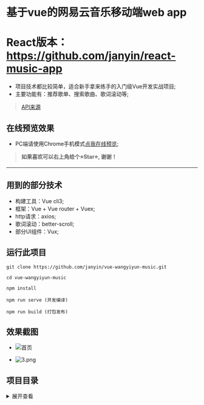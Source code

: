 # 基于vue的网易云音乐移动端web app

# React版本：https://github.com/janyin/react-music-app

* 项目技术都比较简单，适合新手拿来练手的入门级Vue开发实战项目;
* 主要功能有：推荐歌单、搜索歌曲、歌词滚动等;

>[API来源][2]

## 在线预览效果

* PC端请使用Chrome手机模式[点我在线预览][1];

 > <strong>如果喜欢可以右上角给个⭐Star⭐, 谢谢！</strong>
 ---

## 用到的部分技术

* 构建工具：Vue cli3;
* 框架：Vue + Vue router + Vuex;
* http请求：axios;
* 歌词滚动：better-scroll;
* 部分UI组件：Vux;

## 运行此项目
  
  ```git
  git clone https://github.com/janyin/vue-wangyiyun-music.git
  
  cd vue-wangyiyun-music
  
  npm install
  
  npm run serve (开发编译)

  npm run build (打包发布)
  ```

## 效果截图

* ![首页](https://i.loli.net/2020/10/20/WX4yJF7eRbQKwj1.png)

* ![3.png](https://i.loli.net/2020/10/20/qDNhVkQ7xPGURw3.png)

## 项目目录

<details>
<summary>展开查看</summary>
<pre><code>

│  App.vue    //根组件
│  main.js    //项目入口
│  router.js  //vue router路由配置
│
├─api                       
│      getData.js           // Api数据请求参数配置
│
├─assets                    // 静态资源
│      disc_default.png
│      disc_plus.png
│      find.svg
│      foot.svg
│      footbg.png
│      hot_bg.jpg
│      hot_icon.png
│      like.svg
│      logo.svg
│      needle_plus.png
│      playbar.png
│      play_btn.png
│
├─components               //组件目录
│  │  comment.vue          //单个评论组件
│  │  header.vue           //首页头部
│  │  miniPlayer.vue       //底部迷你播放器
│  │  song.vue             //单个歌曲组件
│  │  
│  ├─indexTab              //index选项卡
│  │      footer.vue       //index底部
│  │      index.vue        //index选项卡组件入口
│  │      recommendList.vue  //推荐歌单组件
│  │
│  ├─rankTab               //排行榜选项卡
│  │      index.vue        //排行榜组件
│  │      
│  └─searchTab             //搜索选项卡
│          index.vue       //搜索选项卡组件入口
│          trending.vue    //热门搜索词组件
│
├─page                     //页面目录
│      home.vue            //主页
│      player.vue          //播放页面
│      playList.vue        //歌单页面
│
├─store                    //Vuex
│      actions.js
│      getters.js
│      index.js
│      mutations.js
│      state.js
│
├─styles                    //css目录
│      comment.css
│      player.css
│      playlist_page.css
│      remd_list.css
│      song_item.css
│
└─utils                      //公用JS目录
        global.js            //图片懒加载配置
        lrcparse.js          //歌词数据解析

</code></pre>

</details>

[1]: https://vue-wangyiyun-music.now.sh/#/
[2]: https://binaryify.github.io/NeteaseCloudMusicApi
